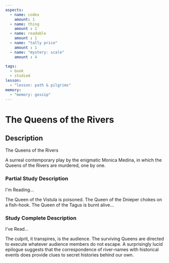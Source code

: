 ```yaml
---
aspects: 
  - name: codex
    amount: 1
  - name: thing
    amount : 1
  - name: readable
    amount : 1
  - name: "tally price"
    amount : 1
  - name: "mystery: scale"
    amount : 4
    
tags:
  - book
  - studied
lesson:
  - "lesson: path & pilgrims"
memory:
  - "memory: gossip"
---
```


# The Queens of the Rivers

## Description
The Queens of the Rivers

A surreal contemporary play by the enigmatic Monica Medina, in which the Queens of the Rivers are murdered, one by one.
### Partial Study Description
I'm Reading...

The Queen of the Vistula is poisoned. The Queen of the Dnieper chokes on a fish-hook. The Queen of the Tagus is burnt alive...
### Study Complete Description
I've Read...

The culprit, it transpires, is the audience. The surviving Queens are directed to execute whatever audience members do not escape. A surprisingly lucid epilogue suggests that the correspondence of river-names with historical events does provide clues to secret histories behind our own.